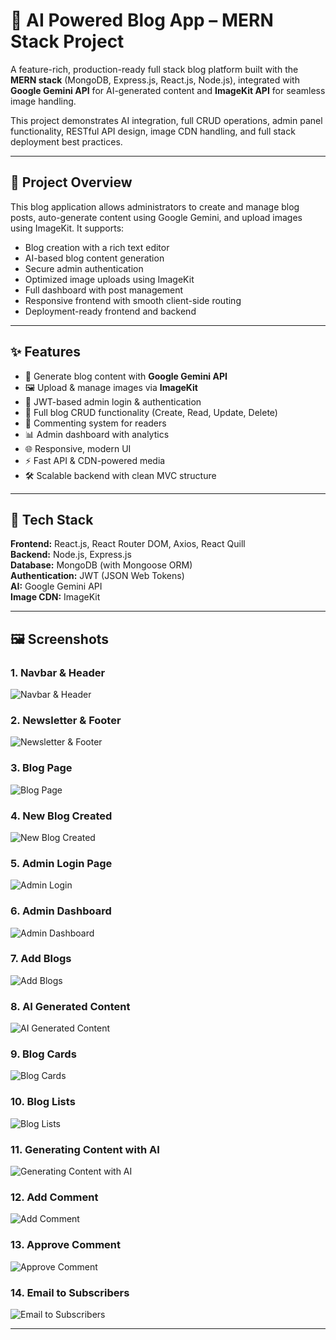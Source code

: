 # 🧠 AI Powered Blog App – MERN Stack Project

A feature-rich, production-ready full stack blog platform built with the **MERN stack** (MongoDB, Express.js, React.js, Node.js), integrated with **Google Gemini API** for AI-generated content and **ImageKit API** for seamless image handling.

This project demonstrates AI integration, full CRUD operations, admin panel functionality, RESTful API design, image CDN handling, and full stack deployment best practices.

---

## 📖 Project Overview

This blog application allows administrators to create and manage blog posts, auto-generate content using Google Gemini, and upload images using ImageKit. It supports:

- Blog creation with a rich text editor
- AI-based blog content generation
- Secure admin authentication
- Optimized image uploads using ImageKit
- Full dashboard with post management
- Responsive frontend with smooth client-side routing
- Deployment-ready frontend and backend

---

## ✨ Features

- 🧠 Generate blog content with **Google Gemini API**
- 🖼️ Upload & manage images via **ImageKit**
- 🔐 JWT-based admin login & authentication
- 📝 Full blog CRUD functionality (Create, Read, Update, Delete)
- 💬 Commenting system for readers
- 📊 Admin dashboard with analytics
- 🌐 Responsive, modern UI
- ⚡ Fast API & CDN-powered media
- 🛠️ Scalable backend with clean MVC structure

---

## 🔧 Tech Stack

**Frontend:** React.js, React Router DOM, Axios, React Quill  
**Backend:** Node.js, Express.js  
**Database:** MongoDB (with Mongoose ORM)  
**Authentication:** JWT (JSON Web Tokens)  
**AI:** Google Gemini API  
**Image CDN:** ImageKit  

---

## 🖼️ Screenshots

### 1. Navbar & Header  
![Navbar & Header](client/src/screenshots/navbar&header.png)

### 2. Newsletter & Footer  
![Newsletter & Footer](client/src/screenshots/newsletter&footer.png)

### 3. Blog Page  
![Blog Page](client/src/screenshots/BlogPage.png)

### 4. New Blog Created  
![New Blog Created](client/src/screenshots/newBlogCreated.png)

### 5. Admin Login Page  
![Admin Login](client/src/screenshots/adminloginpage.png)

### 6. Admin Dashboard  
![Admin Dashboard](client/src/screenshots/adminDashboard.png)

### 7. Add Blogs  
![Add Blogs](client/src/screenshots/addBlogs.png)


### 8. AI Generated Content  
![AI Generated Content](client/src/screenshots/AIgeneratedContent.png)

### 9. Blog Cards  
![Blog Cards](client/src/screenshots/blogcards.png)

### 10. Blog Lists  
![Blog Lists](client/src/screenshots/blogLists.png)

### 11. Generating Content with AI  
![Generating Content with AI](client/src/screenshots/generatingContentWithAI.png)

### 12. Add Comment  
![Add Comment](client/src/screenshots/addComment.png)

### 13. Approve Comment  
![Approve Comment](client/src/screenshots/approveComment.png)

### 14. Email to Subscribers  
![Email to Subscribers](client/src/screenshots/emailtoSubscribers.png)


---

